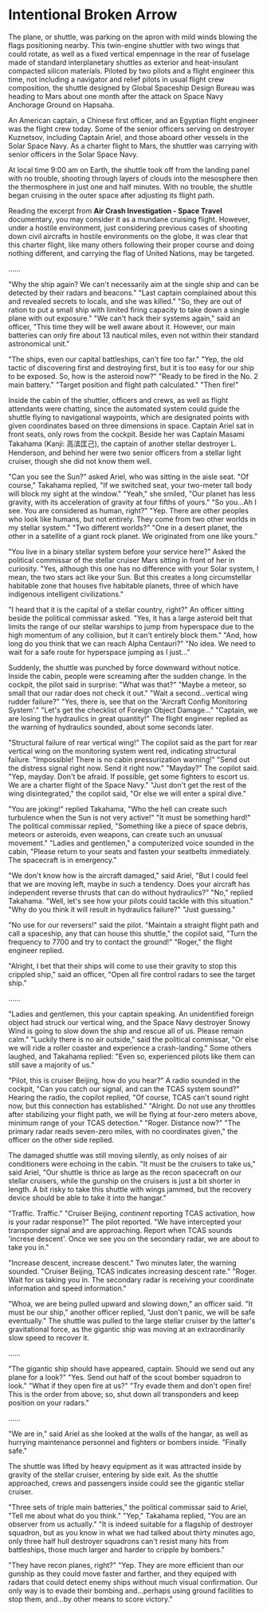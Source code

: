 # Intentional Broken Arrow

The plane, or shuttle, was parking on the apron with mild winds blowing the flags positioning nearby. This twin-engine shuttler with two wings that could rotate, as well as a fixed vertical empennage in the rear of fuselage made of standard interplanetary shuttles as exterior and heat-insulant compacted silicon materials. Piloted by two pilots and a flight engineer this time, not including a navigator and relief pilots in usual flight crew composition, the shuttle designed by Global Spaceship Design Bureau was heading to Mars about one month after the attack on Space Navy Anchorage Ground on Hapsaha.

An American captain, a Chinese first officer, and an Egyptian flight engineer was the flight crew today. Some of the senior officers serving on destroyer Kuznetsov, including Captain Ariel, and those aboard other vessels in the Solar Space Navy. As a charter flight to Mars, the shuttler was carrying with senior officers in the Solar Space Navy.

At local time 9:00 am on Earth, the shuttle took off from the landing panel with no trouble, shooting through layers of clouds into the mesosphere then the thermosphere in just one and half minutes. With no trouble, the shuttle began cruising in the outer space after adjusting its flight path.

Reading the excerpt from **Air Crash Investigation - Space Travel** documentary, you may consider it as a mundane cruising flight. However, under a hostile environment, just considering previous cases of shooting down civil aircrafts in hostile environments on the globe, it was clear that this charter flight, like many others following their proper course and doing nothing different, and carrying the flag of United Nations, may be targeted.

......

"Why the ship again? We can't necessarily aim at the single ship and can be detected by their radars and beacons." "Last captain complained about this and revealed secrets to locals, and she was killed." "So, they are out of ration to put a small ship with limited firing capacity to take down a single plane with out exposure." "We can't hack their systems again," said an officer, "This time they will be well aware about it. However, our main batteries can only fire about 13 nautical miles, even not within their standard astronomical unit."

"The ships, even our capital battleships, can't fire too far." "Yep, the old tactic of discovering first and destroying first, but it is too easy for our ship to be exposed. So, how is the asteroid now?" "Ready to be fired in the No. 2 main battery." "Target position and flight path calculated." "Then fire!"

Inside the cabin of the shuttler, officers and crews, as well as flight attendants were chatting, since the automated system could guide the shuttle flying to navigational waypoints, which are designated points with given coordinates based on three dimensions in space. Captain Ariel sat in front seats, only rows from the cockpit. Beside her was Captain Masami Takahama (Kanji: 高滨匡己), the captain of another stellar destroyer L. Henderson, and behind her were two senior officers from a stellar light cruiser, though she did not know them well.

"Can you see the Sun?" asked Ariel, who was sitting in the aisle seat. "Of course," Takahama replied, "If we switched seat, your two-meter tall body will block my sight at the window." "Yeah," she smiled, "Our planet has less gravity, with its acceleration of gravity at four fifths of yours." "So you...Ah I see. You are considered as human, right?" "Yep. There are other peoples who look like humans, but not entirely. They come from two other worlds in my stellar system." "Two different worlds?" "One in a desert planet, the other in a satellite of a giant rock planet. We originated from one like yours."

"You live in a binary stellar system before your service here?" Asked the political commissar of the stellar cruiser Mars sitting in front of her in curiosity. "Yes, although this one has no difference with your Solar system, I mean, the two stars act like your Sun. But this creates a long circumstellar habitable zone that houses five habitable planets, three of which have indigenous intelligent civilizations."

"I heard that it is the capital of a stellar country, right?" An officer sitting beside the political commissar asked. "Yes, it has a large asteroid belt that limits the range of our stellar warships to jump from hyperspace due to the high momentum of any collision, but it can't entirely block them." "And, how long do you think that we can reach Alpha Centauri?" "No idea. We need to wait for a safe route for hyperspace jumping as I just..."

Suddenly, the shuttle was punched by force downward without notice. Inside the cabin, people were screaming after the sudden change. In the cockpit, the pilot said in surprise: "What was that?" "Maybe a meteor, so small that our radar does not check it out." "Wait a second...vertical wing rudder failure?" "Yes, there is, see that on the 'Aircraft Config Monitoring System'." "Let's get the checklist of Foreign Object Damage..." "Captain, we are losing the hydraulics in great quantity!" The flight engineer replied as the warning of hydraulics sounded, about some seconds later.

"Structural failure of rear vertical wing!" The copilot said as the part for rear vertical wing on the monitoring system went red, indicating structural failure. "Impossible! There is no cabin pressurization warning!" "Send out the distress signal right now. Send it right now." "Mayday?" The copilot said. "Yep, mayday. Don't be afraid. If possible, get some fighters to escort us. We are a charter flight of the Space Navy." "Just don't get the rest of the wing disintegrated," the copilot said, "Or else we will enter a spiral dive."

"You are joking!" replied Takahama, "Who the hell can create such turbulence when the Sun is not very active!" "It must be something hard!" The political commissar replied, "Something like a piece of space debris, meteors or asteroids, even weapons, can create such an unusual movement." "Ladies and gentlemen," a computerized voice sounded in the cabin, "Please return to your seats and fasten your seatbelts immediately. The spacecraft is in emergency."

"We don't know how is the aircraft damaged," said Ariel, "But I could feel that we are moving left, maybe in such a tendency. Does your aircraft has independent reverse thrusts that can do without hydraulics?" "No," replied Takahama. "Well, let's see how your pilots could tackle with this situation." "Why do you think it will result in hydraulics failure?" "Just guessing."

"No use for our reversers!" said the pilot. "Maintain a straight flight path and call a spaceship, any that can house this shuttle," the copilot said, "Turn the frequency to 7700 and try to contact the ground!" "Roger," the flight engineer replied.

"Alright, I bet that their ships will come to use their gravity to stop this crippled ship," said an officer, "Open all fire control radars to see the target ship."

......

"Ladies and gentlemen, this your captain speaking. An unidentified foreign object had struck our vertical wing, and the Space Navy destroyer Snowy Wind is going to slow down the ship and rescue all of us. Please remain calm." "Luckily there is no air outside," said the political commissar, "Or else we will ride a roller coaster and experience a crash-landing." Some others laughed, and Takahama replied: "Even so, experienced pilots like them can still save a majority of us."

"Pilot, this is cruiser Beijing, how do you hear?" A radio sounded in the cockpit, "Can you catch our signal, and can the TCAS system sound?" Hearing the radio, the copilot replied, "Of course, TCAS can't sound right now, but this connection has established." "Alright. Do not use any throttles after stabilizing your flight path, we will be flying at four-zero meters above, minimum range of your TCAS detection." "Roger. Distance now?" "The primary radar reads seven-zero miles, with no coordinates given," the officer on the other side replied.

The damaged shuttle was still moving silently, as only noises of air conditioners were echoing in the cabin. "It must be the cruisers to take us," said Ariel, "Our shuttle is thrice as large as the recon spacecraft on our stellar cruisers, while the gunship on the cruisers is just a bit shorter in length. A bit risky to take this shuttle with wings jammed, but the recovery device should be able to take it into the hangar."

"Traffic. Traffic." "Cruiser Beijing, *continent* reporting TCAS activation, how is your radar response?" The pilot reported. "We have intercepted your transponder signal and are approaching. Report when TCAS sounds 'increse descent'. Once we see you on the secondary radar, we are about to take you in."

"Increase descent, increase descent." Two minutes later, the warning sounded. "Cruiser Beijing, TCAS indicates increasing descent rate." "Roger. Wait for us taking you in. The secondary radar is receiving your coordinate information and speed information."

"Whoa, we are being pulled upward and slowing down," an officer said. "It must be our ship," another officer replied, "Just don't panic, we will be safe eventually." The shuttle was pulled to the large stellar cruiser by the latter's gravitational force, as the gigantic ship was moving at an extraordinarily slow speed to recover it.

......

"The gigantic ship should have appeared, captain. Should we send out any plane for a look?" "Yes. Send out half of the scout bomber squadron to look." "What if they open fire at us?" "Try evade them and don't open fire! This is the order from above; so, shut down all transponders and keep position on your radars."

......

"We are in," said Ariel as she looked at the walls of the hangar, as well as hurrying maintenance personnel and fighters or bombers inside. "Finally safe."

The shuttle was lifted by heavy equipment as it was attracted inside by gravity of the stellar cruiser, entering by side exit. As the shuttle approached, crews and passengers inside could see the gigantic stellar cruiser.

"Three sets of triple main batteries," the political commissar said to Ariel, "Tell me about what do you think." "Yep," Takahama replied, "You are an observer from us actually." "It is indeed suitable for a flagship of destroyer squadron, but as you know in what we had talked about thirty minutes ago, only three half hull destroyer squadrons can't resist many hits from battleships, those much larger and harder to cripple by bombers."

"They have recon planes, right?" "Yep. They are more efficient than our gunship as they could move faster and farther, and they equiped with radars that could detect enemy ships without much visual confirmation. Our only way is to evade their bombing and...perhaps using ground facilities to stop them, and...by other means to score victory."